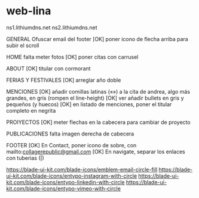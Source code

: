 # web-lina

ns1.lithiumdns.net
ns2.lithiumdns.net

GENERAL
Ofuscar email del footer
[OK] poner icono de flecha arriba para subir el scroll

HOME
falta meter fotos
[OK] poner citas con carrusel

ABOUT
[OK] titular con cormorant

FERIAS Y FESTIVALES
[OK] arreglar año doble

MENCIONES
[OK] añadir comillas latinas («») a la cita de andrea, algo más grandes, en gris (rompen el line-height)
[OK] ver añadir bullets en gris y pequeños (y huecos)
[OK] en listado de menciones, poner el titular completo en negrita

PROIYECTOS
[OK] meter flechas en la cabecera para cambiar de proyecto

PUBLICACIONES
falta imagen derecha de cabecera

FOOTER
[OK] En Contact, poner icono de sobre, con mailto:collagerepublic@gmail.com
[OK] En navigate, separar los enlaces con tuberias (|)

https://blade-ui-kit.com/blade-icons/emblem-email-circle-fill
https://blade-ui-kit.com/blade-icons/entypo-instagram-with-circle
https://blade-ui-kit.com/blade-icons/entypo-linkedin-with-circle
https://blade-ui-kit.com/blade-icons/entypo-vimeo-with-circle
